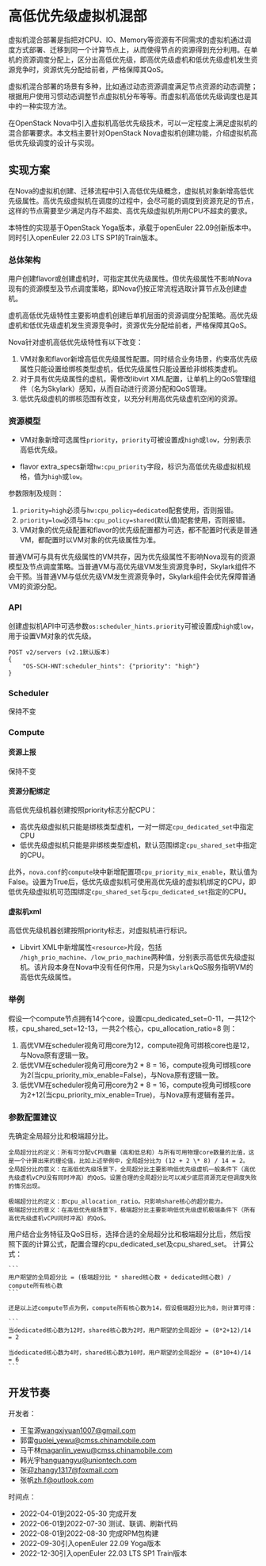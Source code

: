 
# 高低优先级虚拟机混部

虚拟机混合部署是指把对CPU、IO、Memory等资源有不同需求的虚拟机通过调度方式部署、迁移到同一个计算节点上，从而使得节点的资源得到充分利用。在单机的资源调度分配上，区分出高低优先级，即高优先级虚机和低优先级虚机发生资源竞争时，资源优先分配给前者，严格保障其QoS。

虚拟机混合部署的场景有多种，比如通过动态资源调度满足节点资源的动态调整；根据用户使用习惯动态调整节点虚拟机分布等等。而虚拟机高低优先级调度也是其中的一种实现方法。

在OpenStack Nova中引入虚拟机高低优先级技术，可以一定程度上满足虚拟机的混合部署要求。本文档主要针对OpenStack Nova虚拟机创建功能，介绍虚拟机高低优先级调度的设计与实现。

## 实现方案

在Nova的虚拟机创建、迁移流程中引入高低优先级概念，虚拟机对象新增高低优先级属性。高优先级虚拟机在调度的过程中，会尽可能的调度到资源充足的节点，这样的节点需要至少满足内存不超卖、高优先级虚拟机所用CPU不超卖的要求。

本特性的实现基于OpenStack Yoga版本，承载于openEuler 22.09创新版本中。同时引入openEuler 22.03 LTS SP1的Train版本。

### 总体架构

用户创建flavor或创建虚机时，可指定其优先级属性。但优先级属性不影响Nova现有的资源模型及节点调度策略，即Nova仍按正常流程选取计算节点及创建虚机。

虚机高低优先级特性主要影响虚机创建后单机层面的资源调度分配策略。高优先级虚机和低优先级虚机发生资源竞争时，资源优先分配给前者，严格保障其QoS。

Nova针对虚机高低优先级特性有以下改变：
1. VM对象和flavor新增高低优先级属性配置。同时结合业务场景，约束高优先级属性只能设置给绑核类型虚机，低优先级属性只能设置给非绑核类虚机。
2. 对于具有优先级属性的虚机，需修改libvirt XML配置，让单机上的QoS管理组件（名为Skylark）感知，从而自动进行资源分配和QoS管理。
3. 低优先级虚机的绑核范围有改变，以充分利用高优先级虚机空闲的资源。

### 资源模型

* VM对象新增可选属性`priority`，`priority`可被设置成`high`或`low`，分别表示高低优先级。

* flavor extra_specs新增`hw:cpu_priority`字段，标识为高低优先级虚拟机规格，值为`high`或`low`。

参数限制及规则：

1. `priority=high`必须与`hw:cpu_policy=dedicated`配套使用，否则报错。
2. `priority=low`必须与`hw:cpu_policy=shared`(默认值)配套使用，否则报错。
3. VM对象的优先级配置和flavor的优先级配置都为可选，都不配置时代表是普通VM，都配置时以VM对象的优先级属性为准。

普通VM可与具有优先级属性的VM共存，因为优先级属性不影响Nova现有的资源模型及节点调度策略。当普通VM与高优先级VM发生资源竞争时，Skylark组件不会干预。当普通VM与低优先级VM发生资源竞争时，Skylark组件会优先保障普通VM的资源分配。

### API

创建虚拟机API中可选参数`os:scheduler_hints.priority`可被设置成`high`或`low`，用于设置VM对象的优先级。

```
POST v2/servers (v2.1默认版本)
{
    "OS-SCH-HNT:scheduler_hints": {"priority": "high"}
}
```

### Scheduler

保持不变

### Compute

#### 资源上报

保持不变

#### 资源分配绑定

高低优先级机器创建按照priority标志分配CPU：

* 高优先级虚拟机只能是绑核类型虚机，一对一绑定`cpu_dedicated_set`中指定CPU
* 低优先级虚拟机只能是非绑核类型虚机，默认范围绑定`cpu_shared_set`中指定的CPU。

此外，`nova.conf`的`compute`块中新增配置项`cpu_priority_mix_enable`，默认值为False。设置为True后，低优先级虚拟机可使用高优先级的虚拟机绑定的CPU，即低优先级虚拟机可范围绑定`cpu_shared_set`与`cpu_dedicated_set`指定的CPU。

#### 虚拟机xml

高低优先级机器创建按照priority标志，对虚拟机进行标识。

* Libvirt XML中新增属性`<resource>`片段，包括 `/high_prio_machine`、`/low_prio_machine`两种值，分别表示高低优先级虚拟机。该片段本身在Nova中没有任何作用，只是为`Skylark`QoS服务指明VM的高低优先级属性。


### 举例

假设一个compute节点拥有14个core，设置cpu_dedicated_set=0-11，一共12个核，cpu_shared_set=12-13，一共2个核心，cpu_allocation_ratio=8 则：

1. 高优VM在scheduler视角可用core为12，compute视角可绑核core也是12，与Nova原有逻辑一致。
2. 低优VM在scheduler视角可用core为2 \* 8 = 16，compute视角可绑核core为2(当cpu_priority_mix_enable=False)，与Nova原有逻辑一致。
3. 低优VM在scheduler视角可用core为2 \* 8 = 16，compute视角可绑核core为2+12(当cpu_priority_mix_enable=True)，与Nova原有逻辑有差异。

### 参数配置建议

先确定全局超分比和极端超分比。

    全局超分比的定义：所有可分配vCPU数量（高和低总和）与所有可用物理core数量的比值，这是一个计算出来的理论值，比如上述举例中，全局超分比为 (12 + 2 \* 8) / 14 = 2。
    全局超分比的意义：在高低优先级场景下，全局超分比主要影响低优先级虚机一般条件下（高优先级虚机vCPU没有同时冲高）的QoS。设置合理的全局超分比可以减少底层资源充足但调度失败的情况出现。

    极端超分比的定义：即cpu_allocation_ratio。只影响share核心的超分能力。
    极端超分比的意义：在高低优先级场景下，极端超分比主要影响低优先级虚机极端条件下（所有高优先级虚机vCPU同时冲高）的QoS。

用户结合业务特征及QoS目标，选择合适的全局超分比和极端超分比后，然后按照下面的计算公式，配置合理的cpu_dedicated_set及cpu_shared_set。
    计算公式：

    ```
    用户期望的全局超分比 = (极端超分比 * shared核心数 + dedicated核心数) / compute所有核心数
    ```

    还是以上述compute节点为例，compute所有核心数为14，假设极端超分比为8，则计算可得：

    ```
    当dedicated核心数为12时，shared核心数为2时，用户期望的全局超分 = (8*2+12)/14 = 2
    
    当dedicated核心数为4时，shared核心数为10时，用户期望的全局超分 = (8*10+4)/14 = 6
    ```


## 开发节奏

开发者：

* 王玺源<wangxiyuan1007@gmail.com>
* 郭雷<guolei_yewu@cmss.chinamobile.com>
* 马干林<maganlin_yewu@cmss.chinamobile.com>
* 韩光宇<hanguangyu@uniontech.com>
* 张迎<zhangy1317@foxmail.com>
* 张帆<zh.f@outlook.com>

时间点：

* 2022-04-01到2022-05-30 完成开发
* 2022-06-01到2022-07-30 测试、联调、刷新代码
* 2022-08-01到2022-08-30 完成RPM包构建
* 2022-09-30引入openEuler 22.09 Yoga版本
* 2022-12-30引入openEuler 22.03 LTS SP1 Train版本
